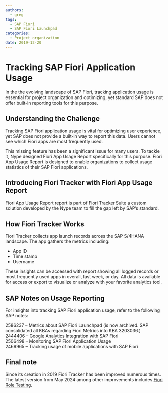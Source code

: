 ```yaml
---
authors:
  - greg
tags:
  - SAP Fiori
  - SAP Fiori Launchpad
categories:
  - Project organization
date: 2019-12-20
---
```


# Tracking SAP Fiori Application Usage

In the the evolving landscape of SAP Fiori, tracking application usage is essential for project organization and optimizing, yet standard SAP does not  offer built-in reporting tools for this purpose.

<!-- more -->

## Understanding the Challenge

Tracking SAP Fiori application usage is vital for optimizing user experience, yet SAP does not provide a built-in way to report this data. Users cannot see which Fiori apps are most frequently used. 

This missing feature has been a significant issue for many users. To tackle it, Nype designed Fiori App Usage Report specifically for this purpose. Fiori App Usage Report is designed to enable organizations to collect usage statistics of their SAP Fiori applications.

## Introducing Fiori Tracker with Fiori App Usage Report

Fiori App Usage Report report is part of Fiori Tracker Suite  a custom solution developed by the Nype team to fill the gap left by SAP’s standard.

## How Fiori Tracker Works

Fiori Tracker collects app launch records across the SAP S/4HANA landscape. The app gathers the metrics including:
- App ID <br>
- Time stamp <br>
- Username<br>

These insights can be accessed with report showing all logged records or most frequently used apps in overall, last week, or day.
All data is available for access or export to visualize or analyze with your favorite analytics tool. 

## SAP Notes on Usage Reporting

For insights into tracking SAP Fiori application usage, refer to the following SAP notes:

2586237 – Metrics about SAP Fiori Launchpad (is now archived. SAP consolidated all KBAs regarding Fiori Metrics into KBA 3203036.)<br>
2444406 – Google Analytics Integration with SAP Fiori<br>
2506498 – Monitoring SAP Fiori Application Usage<br>
2469965 – Tracking usage of mobile applications with SAP Fiori<br>

## Final note

Since its creation in 2019 Fiori Tracker has been improved numerous times. The latest version from May 2024 among other improvements includes [Fiori Role Testing](https://fioriroletesting.com/).
